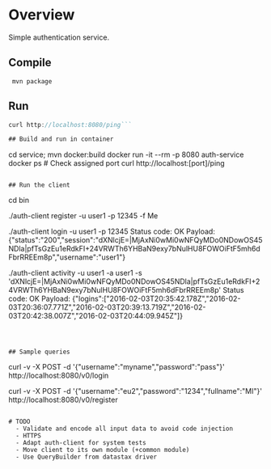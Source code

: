 # Overview

Simple authentication service.

## Compile

``` mvn package```

## Run

```java -jar service/target/auth-service-0.1-SNAPSHOT.jar
curl http://localhost:8080/ping```

## Build and run in container

```
cd service; mvn docker:build
docker run -it --rm -p 8080 auth-service
docker ps # Check assigned port
curl http://localhost:[port]/ping
```

## Run the client

```
cd bin

./auth-client register -u user1 -p 12345 -f Me

./auth-client login -u user1 -p 12345
Status code: OK
Payload: {"status":"200","session":"dXNlcjE=|MjAxNi0wMi0wNFQyMDo0NDowOS45NDla|pfTsGzEu1eRdkFI+24VRWTh6YHBaN9exy7bNulHU8FOWOiFtF5mh6dFbrRREEm8p","username":"user1"}

./auth-client activity -u user1 -a user1 -s 'dXNlcjE=|MjAxNi0wMi0wNFQyMDo0NDowOS45NDla|pfTsGzEu1eRdkFI+24VRWTh6YHBaN9exy7bNulHU8FOWOiFtF5mh6dFbrRREEm8p'
Status code: OK
Payload: {"logins":["2016-02-03T20:35:42.178Z","2016-02-03T20:36:07.771Z","2016-02-03T20:39:13.719Z","2016-02-03T20:42:38.007Z","2016-02-03T20:44:09.945Z"]}
```



## Sample queries
```
curl -v -X POST -d '{"username":"myname","password":"pass"}' http://localhost:8080/v0/login

curl -v -X POST -d '{"username":"eu2","password":"1234","fullname":"MI"}' http://localhost:8080/v0/register

```

# TODO
  - Validate and encode all input data to avoid code injection
  - HTTPS
  - Adapt auth-client for system tests
  - Move client to its own module (+common module)
  - Use QueryBuilder from datastax driver


